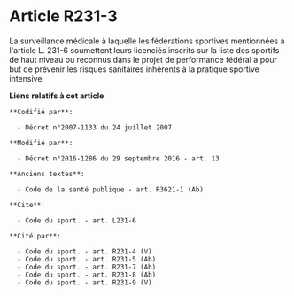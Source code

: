 # Article R231-3

La surveillance médicale à laquelle les fédérations sportives mentionnées à l'article L. 231-6 soumettent leurs licenciés
inscrits sur la liste des sportifs de haut niveau ou reconnus dans le projet de performance fédéral a pour but de prévenir
les risques sanitaires inhérents à la pratique sportive intensive.

**Liens relatifs à cet article**

	**Codifié par**:

	  - Décret n°2007-1133 du 24 juillet 2007

	**Modifié par**:

	  - Décret n°2016-1286 du 29 septembre 2016 - art. 13

	**Anciens textes**:

	  - Code de la santé publique - art. R3621-1 (Ab)

	**Cite**:

	  - Code du sport. - art. L231-6

	**Cité par**:

	  - Code du sport. - art. R231-4 (V)
	  - Code du sport. - art. R231-5 (Ab)
	  - Code du sport. - art. R231-7 (Ab)
	  - Code du sport. - art. R231-8 (Ab)
	  - Code du sport. - art. R231-9 (V)

